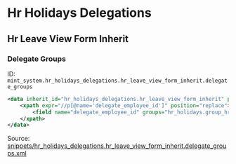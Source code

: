 # Hr Holidays Delegations

## Hr Leave View Form Inherit

### Delegate Groups

ID: `mint_system.hr_holidays_delegations.hr_leave_view_form_inherit.delegate_groups`

```xml
<data inherit_id="hr_holidays_delegations.hr_leave_view_form_inherit" priority="50">
    <xpath expr="//p[@name='delegate_employee_id']" position="replace">
        <field name="delegate_employee_id" groups="hr_holidays.group_hr_holidays_responsible" options="{'no_create': 1, 'no_open': 1}" domain="[('user_id', '!=', False), ('id', '!=', employee_id)]"/>
    </xpath>
</data>

```

Source: [snippets/hr_holidays_delegations.hr_leave_view_form_inherit.delegate_groups.xml](https://github.com/Mint-System/Odoo-Build/tree/main/snippets/hr_holidays_delegations.hr_leave_view_form_inherit.delegate_groups.xml)
